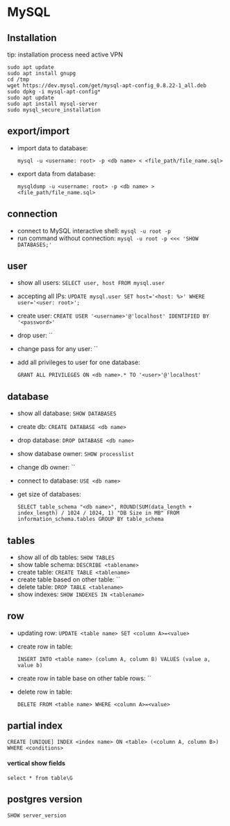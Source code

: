 # MySQL

## Installation

tip: installation process need active VPN

```
sudo apt update
sudo apt install gnupg
cd /tmp
wget https://dev.mysql.com/get/mysql-apt-config_0.8.22-1_all.deb
sudo dpkg -i mysql-apt-config*
sudo apt update
sudo apt install mysql-server
sudo mysql_secure_installation
```

## export/import

- import data to database:

  `mysql -u <username: root> -p <db name> < <file_path/file_name.sql>`

- export data from database:

  `mysqldump -u <username: root> -p <db name> > <file_path/file_name.sql>`

## connection

- connect to MySQL interactive shell: `mysql -u root -p`
- run command without connection: `mysql -u root -p <<< 'SHOW DATABASES;'`

## user

- show all users: `SELECT user, host FROM mysql.user`

- accepting all IPs: `UPDATE mysql.user SET host='<host: %>' WHERE user='<user: root>';`

- create user: `CREATE USER '<username>'@'localhost' IDENTIFIED BY '<password>'`

- drop user: ``

- change pass for any user: ``

- add all privileges to user for one database:

  `GRANT ALL PRIVILEGES ON <db name>.* TO '<user>'@'localhost'`

## database

- show all database: `SHOW DATABASES`

- create db: `CREATE DATABASE <db name>`

- drop database: `DROP DATABASE <db name>`

- show database owner: `SHOW processlist`

- change db owner: ``

- connect to database: `USE <db name>`

- get size of databases:

  `SELECT table_schema "<db name>", ROUND(SUM(data_length + index_length) / 1024 / 1024, 1) "DB Size in MB" FROM information_schema.tables GROUP BY table_schema`

## tables

- show all of db tables: `SHOW TABLES`
- show table schema: `DESCRIBE <tablename>`
- create table: `CREATE TABLE <tablename>`
- create table based on other table: ``
- delete table: `DROP TABLE <tablename>`
- show indexes: `SHOW INDEXES IN <tablename>`

## row

- updating row: `UPDATE <table name> SET <column A>=<value>`

- create row in table:

  `INSERT INTO <table name> (column A, column B) VALUES (value a, value b)`

- create row in table base on other table rows: ``

- delete row in table:

  `DELETE FROM <table name> WHERE <column A>=<value>`

## partial index

`CREATE [UNIQUE] INDEX <index name> ON <table> (<column A, column B>) WHERE <conditions>`

#### vertical show fields

`select * from table\G`

## postgres version

`SHOW server_version`

